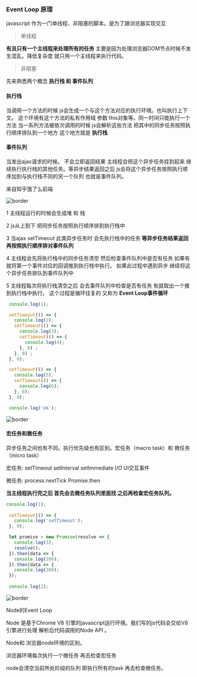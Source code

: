 ### Event Loop 原理



javascript 作为一门单线程、非阻塞的脚本。是为了跟浏览器实现交互

> 单线程 

**有且只有一个主线程来处理所有的任务**  主要是因为处理浏览器DOM节点时候不发生混乱。降低复杂度 就只用一个主线程来执行代码。



> 非阻塞

先来熟悉两个概念 **执行栈 和 事件队列** 

#### 执行栈

当调用一个方法的时候 js会生成一个与这个方法对应的执行环境。也叫执行上下文。 这个环境有这个方法的私有作用域 参数 this对象等。同一时间只能执行一个方法 当一系列方法被依次调用的时候 js会解析这些方法 把其中的同步任务按照执行顺序排队到一个地方 这个地方就是 **执行栈**



#### 事件队列

当发出ajax请求的时候。 不会立即返回结果 主线程会把这个异步任务挂到起来 继续执行执行栈的其他任务。等异步结果返回之后 js会将这个异步任务按照执行顺序加到与执行栈不同的另一个队列 也就是事件队列。

来自知乎饿了么前端

![border](https://pic1.zhimg.com/80/v2-f8f6d06b689a6230f30e28b64ad5b583_hd.jpg)



1 主线程运行的时候会生成堆 和 栈

2 js从上到下 把同步任务按照执行顺序排到执行栈中

3 当ajax setTimeout 此类异步任务时 会先执行栈中的任务 **等异步任务结果返回 再按照执行顺序排对事件队列** 

4 主线程会先将执行栈中的同步任务清空 然后检查事件队列中是否有任务 如果有 就将第一个事件对应的回调推到执行栈中执行。 如果此过程中遇到异步 继续将这个异步任务排队到事件队列中

5 主线程每次将执行栈清空之后 会去事件队列中检查是否有任务 有就取出一个推到执行栈中执行。 这个过程是循环往复的 又称为 **Event Loop事件循环**



```javascript
 console.log(1);

 setTimeout(() => {
   console.log(2);
   setTimeout(() => {
     console.log(3);
     setTimeout(() => {
       console.log(4);
     }, 0) ;
   }, 0) ;
 }, 0);

 setTimeout(() => {
   console.log(5);
   setTimeout(() => {
     console.log(6);
   }, 0);
 }, 0);

 console.log('ok');
```

![border](https://pic1.zhimg.com/v2-251a5467555638c710eca5b2aa17839d_b.gif)



#### 宏任务和微任务

异步任务之间也有不同。执行优先级也有区别。宏任务（macro task）和 微任务（micro task）

宏任务: setTimeout setInterval setImmediate I/O UI交互事件

微任务: process.nextTick Promise.then 

**当主线程执行完之后 首先会去微任务队列里面找 之后再检查宏任务队列。**

```javascript
console.log(1);
    
 setTimeout(() => {
   console.log('setTimeout');
 }, 0);

 let promise = new Promise(resolve => {
   console.log(3);
   resolve();
 }).then(data => {
   console.log(100);
 }).then(data => {
   console.log(200);
 });
    
 console.log(2);
```



![border](https://pic3.zhimg.com/v2-01ab036dd9c2b0aa3a2b41a2b451ad16_b.gif)



Node的Event Loop

Node 是基于Chrome V8 引擎的javascript运行环境。我们写的js代码会交给V8引擎进行处理 解析后代码调用的Node API 。

Node和 浏览器node环境的区别。

浏览器环境每次执行一个微任务 再去检查宏任务

node会清空当前所处阶段的队列 即执行所有的task 再去检查微任务。